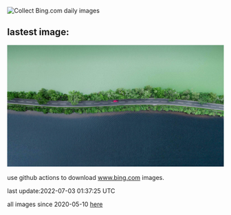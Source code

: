 ![Collect Bing.com daily images](https://github.com/counter2015/bing-daily-images/workflows/Collect%20Bing.com%20daily%20images/badge.svg)
## lastest image:
![](images/HalfwayDay.jpg)

use github actions to download www.bing.com images.

last update:2022-07-03 01:37:25 UTC

all images since 2020-05-10 [here](https://github.com/counter2015/bing-daily-images/tree/master/images) 
